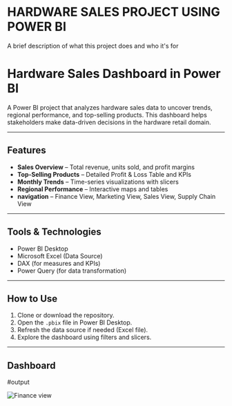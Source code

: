 # HARDWARE SALES PROJECT USING POWER BI

A brief description of what this project does and who it's for

#  Hardware Sales Dashboard in Power BI

A Power BI project that analyzes hardware sales data to uncover trends, regional performance, and top-selling products. This dashboard helps stakeholders make data-driven decisions in the hardware retail domain.

---
##  Features

- **Sales Overview** – Total revenue, units sold, and profit margins
- **Top-Selling Products** – Detailed Profit & Loss Table and KPIs
- **Monthly Trends** – Time-series visualizations with slicers
- **Regional Performance** – Interactive maps and tables
- **navigation** – Finance View, Marketing View, Sales View, Supply Chain View  


---
##  Tools & Technologies

- Power BI Desktop  
- Microsoft Excel (Data Source)  
- DAX (for measures and KPIs)  
- Power Query (for data transformation)

---

## How to Use

1. Clone or download the repository.
2. Open the `.pbix` file in Power BI Desktop.
3. Refresh the data source if needed (Excel file).
4. Explore the dashboard using filters and slicers.

---
##  Dashboard
#output

![Finance view ]([images/dashboard.png](https://github.com/Stutipandey046/HARDWARE-POWERBI-PROJECT/blob/main/dashboard/FINANCE%20VIEW1.jpg))

